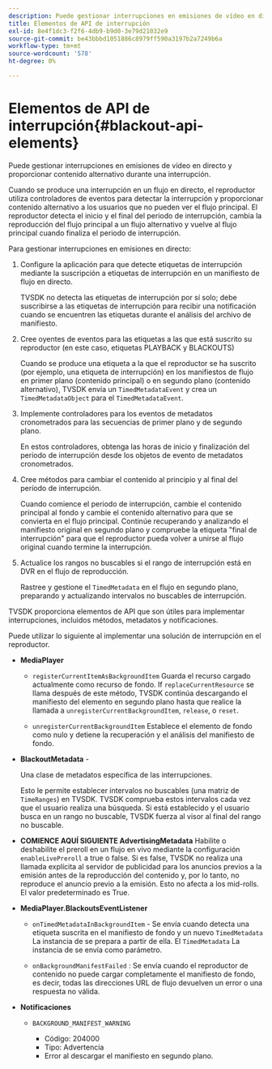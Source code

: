 ```yaml
---
description: Puede gestionar interrupciones en emisiones de vídeo en directo y proporcionar contenido alternativo durante una interrupción.
title: Elementos de API de interrupción
exl-id: 8e4f1dc3-f2f6-4db9-b9d0-3e79d21032e9
source-git-commit: be43bbbd1051886c8979ff590a3197b2a7249b6a
workflow-type: tm+mt
source-wordcount: '578'
ht-degree: 0%

---
```


# Elementos de API de interrupción{#blackout-api-elements}

Puede gestionar interrupciones en emisiones de vídeo en directo y proporcionar contenido alternativo durante una interrupción.

Cuando se produce una interrupción en un flujo en directo, el reproductor utiliza controladores de eventos para detectar la interrupción y proporcionar contenido alternativo a los usuarios que no pueden ver el flujo principal. El reproductor detecta el inicio y el final del periodo de interrupción, cambia la reproducción del flujo principal a un flujo alternativo y vuelve al flujo principal cuando finaliza el periodo de interrupción.

Para gestionar interrupciones en emisiones en directo:

1. Configure la aplicación para que detecte etiquetas de interrupción mediante la suscripción a etiquetas de interrupción en un manifiesto de flujo en directo.

   TVSDK no detecta las etiquetas de interrupción por sí solo; debe suscribirse a las etiquetas de interrupción para recibir una notificación cuando se encuentren las etiquetas durante el análisis del archivo de manifiesto.
1. Cree oyentes de eventos para las etiquetas a las que está suscrito su reproductor (en este caso, etiquetas PLAYBACK y BLACKOUTS)

   Cuando se produce una etiqueta a la que el reproductor se ha suscrito (por ejemplo, una etiqueta de interrupción) en los manifiestos de flujo en primer plano (contenido principal) o en segundo plano (contenido alternativo), TVSDK envía un `TimedMetadataEvent` y crea un `TimedMetadataObject` para el `TimedMetadataEvent`.

1. Implemente controladores para los eventos de metadatos cronometrados para las secuencias de primer plano y de segundo plano.

   En estos controladores, obtenga las horas de inicio y finalización del periodo de interrupción desde los objetos de evento de metadatos cronometrados.
1. Cree métodos para cambiar el contenido al principio y al final del período de interrupción.

   Cuando comience el periodo de interrupción, cambie el contenido principal al fondo y cambie el contenido alternativo para que se convierta en el flujo principal. Continúe recuperando y analizando el manifiesto original en segundo plano y compruebe la etiqueta &quot;final de interrupción&quot; para que el reproductor pueda volver a unirse al flujo original cuando termine la interrupción.
1. Actualice los rangos no buscables si el rango de interrupción está en DVR en el flujo de reproducción.

   Rastree y gestione el `TimedMetadata` en el flujo en segundo plano, preparando y actualizando intervalos no buscables de interrupción.

TVSDK proporciona elementos de API que son útiles para implementar interrupciones, incluidos métodos, metadatos y notificaciones.

Puede utilizar lo siguiente al implementar una solución de interrupción en el reproductor.

* **MediaPlayer**

   * `registerCurrentItemAsBackgroundItem` Guarda el recurso cargado actualmente como recurso de fondo. If `replaceCurrentResource` se llama después de este método, TVSDK continúa descargando el manifiesto del elemento en segundo plano hasta que realice la llamada a `unregisterCurrentBackgroundItem`, `release`, o `reset`.

   * `unregisterCurrentBackgroundItem` Establece el elemento de fondo como nulo y detiene la recuperación y el análisis del manifiesto de fondo.

* **BlackoutMetadata** -

   Una clase de metadatos específica de las interrupciones.

   Esto le permite establecer intervalos no buscables (una matriz de `TimeRanges`) en TVSDK. TVSDK comprueba estos intervalos cada vez que el usuario realiza una búsqueda. Si está establecido y el usuario busca en un rango no buscable, TVSDK fuerza al visor al final del rango no buscable.

* **COMIENCE AQUÍ SIGUIENTE AdvertisingMetadata** Habilite o deshabilite el preroll en un flujo en vivo mediante la configuración `enableLivePreroll` a true o false. Si es false, TVSDK no realiza una llamada explícita al servidor de publicidad para los anuncios previos a la emisión antes de la reproducción del contenido y, por lo tanto, no reproduce el anuncio previo a la emisión. Esto no afecta a los mid-rolls. El valor predeterminado es True.

* **MediaPlayer.BlackoutsEventListener**

   * `onTimedMetadataInBackgroundItem` - Se envía cuando detecta una etiqueta suscrita en el manifiesto de fondo y un nuevo `TimedMetadata` La instancia de se prepara a partir de ella. El `TimedMetadata` La instancia de se envía como parámetro.

   * `onBackgroundManifestFailed` : Se envía cuando el reproductor de contenido no puede cargar completamente el manifiesto de fondo, es decir, todas las direcciones URL de flujo devuelven un error o una respuesta no válida.

* **Notificaciones**

   * `BACKGROUND_MANIFEST_WARNING`

      * Código: 204000
      * Tipo: Advertencia
      * Error al descargar el manifiesto en segundo plano.
